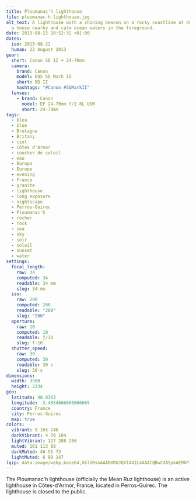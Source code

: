 ```yaml
---
title: Ploumanac'h lighthouse
file: ploumanac-h-lighthouse.jpg
alt_text: A lighthouse with a shining beacon on a rocky coastline at dusk, with
  a house nearby and calm ocean waters in the foreground.
date: 2013-08-22 20:52:32 +01:00
dates:
  iso: 2013-08-22
  human: 22 August 2013
gear:
  short: Canon 5D II + 24-70mm
  camera:
    brand: Canon
    model: EOS 5D Mark II
    short: 5D II
    hashtags: "#Canon #5DMarkII"
  lenses:
    - brand: Canon
      model: EF 24-70mm f/2.8L USM
      short: 24-70mm
tags:
  - bleu
  - blue
  - Bretagne
  - Britany
  - ciel
  - Côtes d'Armor
  - coucher de soleil
  - eau
  - Europa
  - Europe
  - evening
  - France
  - granite
  - lighthouse
  - long exposure
  - nightscape
  - Perros-Guirec
  - Ploumanac'h
  - rocher
  - rock
  - sea
  - sky
  - soir
  - soleil
  - sunset
  - water
settings:
  focal_length:
    raw: 34
    computed: 34
    readable: 34 mm
    slug: 34-mm
  iso:
    raw: 200
    computed: 200
    readable: "200"
    slug: "200"
  aperture:
    raw: 10
    computed: 10
    readable: ƒ/10
    slug: f-10
  shutter_speed:
    raw: 30
    computed: 30
    readable: 30 s
    slug: 30-s
dimensions:
  width: 3500
  height: 2334
geo:
  latitude: 48.8363
  longitude: -3.4854666666666665
  country: France
  city: Perros-Guirec
  map: true
colors:
  vibrant: 9 165 246
  darkVibrant: 4 70 104
  lightVibrant: 127 208 250
  muted: 161 113 88
  darkMuted: 46 55 73
  lightMuted: 6 99 147
lqip: data:image/webp;base64,UklGRsoAAABXRUJQVlA4IL4AAACQBwCdASpkAEMAP3GszGC7uDOvqFHLY3AuCWMAznQa43wpP1VMh0OgQDaM7W/rYcWValHvGXYitOMqI6xMql+uEeLd0OAA/ux8AQpoo+4erlU5iF7lEGmMDKLI22rD756kK+fWqS1lYcMDsmgkrwyaH2LGM/ksnUAKQxb2ULa4cO1XSn1Xpqsg9qw5UjT/S7rYJD1Yszob1ilV+TB049pAeoY31lREyoz6IBhY35OoAXEzSf3CSA2xZnSqGIAA
---
```


The Ploumanac'h lighthouse (officially the Mean Ruz lighthouse) is an active lighthouse in Côtes-d'Armor, France, located in Perros-Guirec. The lighthouse is closed to the public.
